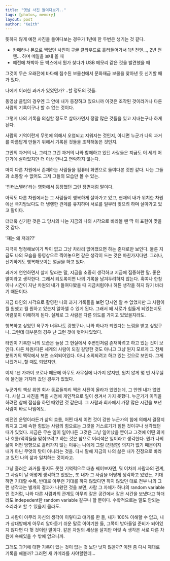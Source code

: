 ```yaml
---
title: "옛날 사진 들여다보기.."
tags: [photos, memory]
layout: post
author: "Keith"
---
```


뜻하지 않게 예전 사진을 들여다보는 경우가 1년에 한 두번은 생기는 것 같다. 

- 카메라나 폰으로 찍었던 사진이 구글 클라우드로 흘러들어가서 1년 전엔..., 2년 전엔... 하며 메일을 보내 올 때
- 예전에 쳐박아 둔 박스에서 뭔가 찾다가 USB 메모리 같은 것을 발견했을 때

그것이 무슨 오래전에 바다에 침수된 보물선에서 문화재급 보물을 찾아낸 듯 신기할 때가 있다.

나에게 이러한 과거가 있었던가? ..할 정도의 것들. 

동영상 클립의 경우엔 그 안에 내가 등장하고 있으니까 이것은 조작된 것이라거나 다른 사람의 기록이구나 할 수 없는 것이다.

그렇게 나의 기록을 의심할 정도로 살아가면서 정말 많은 것들을 잊고 지내는구나 하게 된다. 

사람의 기억이란게 무엇에 의해서 오염되고 지워지는 것인지, 아니면 누군가 나의 과거를 아름답게 만들기 위해서 기록된 것들을 조작해놓은 것인지.

그안의 과거의 나, 그리고 그런 과거의 나와 함께하고 있던 사람들은 지금도 이 세계 어딘가에 살아있지만 더 이상 만나고 연락하지 않는다.

마치 다른 차원에서 존재하는 사람들을 컴퓨터 화면으로 들여다본 것만 같다. 나는 그들과 소통할 수 없어도 그저 그들의 모습만 볼 수 있는.

'인터스텔라'라는 영화에서 등장했던 그런 장면처럼 말이다. 

아직도 다른 차원에서는 그 사람들이 행복하게 살아가고 있고, 현재의 내가 위치한 차원에선 극지방보다도 더 냉랭한 관계를 유지하며 서로를 일부러 잊으려 하며 살아가고 있고 말이다.

더더욱 신기한 것은 그 당시의 나는 지금의 나의 시각으로 바라볼 땐 딱 이 표현이 맞을 것 같다. 

'쟤는 왜 저래??'

지극히 멍청해보이기 짝이 없고 그냥 차라리 없어졌으면 하는 존재로만 보인다. 물론 지금도 나의 모습을 동영상으로 찍어놓으면 같은 생각이 드는 것은 마찬가지다만. 그러나, 신기하게도 행복해보이는 얼굴을 하고 있다. 

과거에 연연하면서 살지 말라는 말, 지금을 소중히 생각하고 지금에 집중하란 말. 좋은 말이라고 생각한다. 그래서 되도록이면 나의 기록을 남겨두려하지 않는다. 혹여나 한참이나 시간이 지난 차원의 내가 들여다봤을 때 지금처럼이나 허튼 생각을 하지 않기 바라기 때문이다.

지금 타인의 시각으로 촬영한 나의 과거 기록들을 보면 당시엔 알 수 없었지만 그 사람이 뭘 원했고 뭘 원하고 있는지 알아챌 수 있게 된다. 그래서 왜 서로가 힘들게 되었는지도 어렴풋이 이해하게 된다. 실제로 그 사람은 다른 의도를 가지고 있었을지라도. 

행복하고 싶었던 욕구가 너무나도 강했구나. 나와 하나가 되었다는 느낌을 받고 싶었구나. 그런데 대부분의 경우 난 그런 것에 벗어나있었다. 

타인이 기록한 나의 모습은 늘상 그 현실에서 주변인처럼 존재하려고 하고 있는 것이 보인다. 다른 차원/다른 세계의 사람이 되길 갈망한 것도 아니고 그냥 뭔지 모르게 그 전체 분위기의 맥락에서 보면 소외되어있다. 아니 소외되려고 하고 있는 것으로 보인다. 그게 나겠거니..할 때도 되었지만.

이제 1년 가까이 코로나 때문에 아무도 사무실에 나가지 않지만, 원치 않게 몇 번 사무실에 물건을 가지러 갔던 경우가 있었다.

누군가의 책상 위엔 회사 동료들끼리 찍은 사진이 올라가 있었는데, 그 안엔 내가 없었다. 사실 그 사진을 찍을 시점에 개인적으로 일이 생겨서 가지 못했다. 누군가가 이직을 하려던 참에 점심을 하던 때였던 것 같은데. 그 사람과 회사에서 가장 많은 시간을 보낸 사람이 바로 나임에도.

예전엔 운명이라든가 삶의 흐름, 어떤 대세 이런 것이 강한 누군가의 힘에 의해서 결정지워지고 그에 속한 힘없는 사람의 힘으로는 그것을 거스르기가 힘든 것이구나 생각했던 때가 있었다. 지금은 무슨 일이 일어나든 그것은 그냥 일어났을 뿐이고 그것에 어떤 의미나 흐름/맥락들을 맞춰보려고 하는 것은 참으로 어리석은 일이라고 생각한다. 뭔가 나의 삶이 어떤 방향으로 흘러가지 않는 이유는 나에게 그럴 (진정한) 의지가 없기 때문이지 내가 아닌 무엇의 탓이 아니라는 것을. 다시 말해 지금의 나의 삶은 내가 진정으로 바라고 있던 나의 삶과 일치하는 것이라고. 

그냥 흘러온 과거를 좋지도 못한 기억력으로 대충 꿰어보자면, 뭐 어차피 사람과의 관계, 그 사람이 날 어떻게 생각하고 있었든, 또 내가 그 사람을 어떻게 생각하고 있었든, 기대하면 기대할 수록, 반대로 아무런 기대를 하지 않았다면 하지 않았던 대로 전부 나의 그런 생각과는 별개의 결과가 나왔던 것을 보면, 사람 그 자체가 하나의 random variable인 것처럼, 나와 다른 사람과의 관계도 아무리 같은 공간에서 같은 시간을 보냈다고 하더라도 indepedent한 random variable 같구나 할 뿐이다. 수학적으로는 말도 안되는 소리라고 할 수 있을지 몰라도. 

그 사람이 아무리 자신의 생각이 이렇다고 얘기를 한 들, 내가 100% 이해할 수 없고, 내가 상대방에게 아무리 알아듣기 쉬운 말로 이야기한 들, 그쪽이 받아들일 준비가 되어있지 않다면 다 헛 것이란 말이다. 같은 차원의 세상을 살지만 머릿 속 생각은 서로 다른 차원에 속해있을 수 밖에 없으니까. 

그래도 과거에 대한 기록이 있는 것이 없는 것 보단 낫지 않을까? 이젠 좀 다시 제대로 기록을 해볼까? 그러면 새 카메라를 사야할텐데...